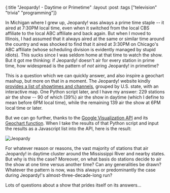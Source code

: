 {:title "Jeopardy! - Daytime or Primetime"
:layout :post
:tags  ["television" "trivia" "programming"]}

In Michigan where I grew up, Jeopardy! was always a prime time staple -- it
aired at 7:30PM local time, even when it switched from the local CBS affiliate
to the local ABC affiliate and back again. But when I moved to Illinois, I had
assumed that it always aired at the same or similar time around the country
and was shocked to find that it aired at 3:30PM on Chicago's ABC affiliate
(whose scheduling division is evidently managed by stupid idiots). This sucks
since I was seldom home at that time to watch the show. But it got me
thinking: if Jeopardy! doesn't air for every station in prime time, how
widespread is the pattern of _not_ airing Jeopardy! in primetime?  
  
This is a question which we can quickly answer, and also inspire a geochart
mashup, but more on that in a moment. The Jeopardy! website kindly [provides a list of showtimes and channels](http://www.jeopardy.com/showguide/whentowatch/), grouped by
U.S. state, with an interactive map. One Python script later, and I have my
answer: 229 stations air the show -- 90 of which (39%) air the show in daytime
(which I define to mean before 6PM local time), while the remaining 139 air
the show at 6PM local time or later.  
  
But we can go further, thanks to the [Google Visualization API](https://developers.google.com/chart/interactive/docs/index) and its
[Geochart function](https://developers.google.com/chart/interactive/docs/gallery/geochart). When I take the results of that Python script and input the results as a Javascript list into the API, here is the result:  
  
![Jeopardy](http://www.szcz.org/img/jeopardy_daytime_or_primetime.png)  
  
For whatever reason or reasons, the vast majority of stations that air
Jeopardy! in daytime cluster around the Mississippi River and nearby states.
But why is this the case? Moreover, on what basis do stations decide to air
the show at one time versus another time? Can any generalities be drawn?
Whatever the pattern is now, was this always or predominantly the case during
Jeopardy!'s almost-three-decade-long run?  
  
Lots of questions about a show that prides itself on its answers...  
